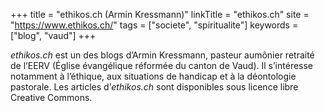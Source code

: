 +++
title = "ethikos.ch (Armin Kressmann)"
linkTitle = "ethikos.ch"
site = "https://www.ethikos.ch/"
tags = ["societe", "spiritualite"]
keywords = ["blog", "vaud"]
+++

*ethikos.ch* est un des blogs d’Armin Kressmann, pasteur aumônier retraité de l’EERV (Église évangélique réformée du canton de Vaud). Il s’intéresse notamment à l’éthique, aux situations de handicap et à la déontologie pastorale. Les articles d’*ethikos.ch* sont disponibles sous licence libre Creative Commons.
